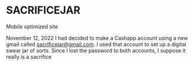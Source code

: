 # SACRIFICEJAR
Mobile optimized site

November 12, 2022 I had decided to make a Cashapp account using a new gmail called sacrificejar@gmail.com. I used that account to set up a digital swear jar of sorts.  Since I lost the password to both accounts, I suppose it really is a sacrifice
